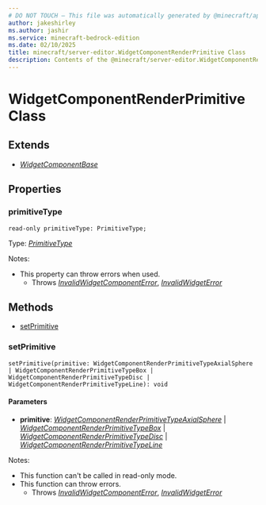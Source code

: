 ```yaml
---
# DO NOT TOUCH — This file was automatically generated by @minecraft/api-docs-generator, to report problems file an issue at https://github.com/Mojang/minecraft-scripting-libraries
author: jakeshirley
ms.author: jashir
ms.service: minecraft-bedrock-edition
ms.date: 02/10/2025
title: minecraft/server-editor.WidgetComponentRenderPrimitive Class
description: Contents of the @minecraft/server-editor.WidgetComponentRenderPrimitive class.
---
```

# WidgetComponentRenderPrimitive Class

## Extends
- [*WidgetComponentBase*](WidgetComponentBase.md)

## Properties

### **primitiveType**
`read-only primitiveType: PrimitiveType;`

Type: [*PrimitiveType*](PrimitiveType.md)

Notes:
  - This property can throw errors when used.
    - Throws [*InvalidWidgetComponentError*](InvalidWidgetComponentError.md), [*InvalidWidgetError*](InvalidWidgetError.md)

## Methods
- [setPrimitive](#setprimitive)

### **setPrimitive**
`
setPrimitive(primitive: WidgetComponentRenderPrimitiveTypeAxialSphere | WidgetComponentRenderPrimitiveTypeBox | WidgetComponentRenderPrimitiveTypeDisc | WidgetComponentRenderPrimitiveTypeLine): void
`

#### **Parameters**
- **primitive**: [*WidgetComponentRenderPrimitiveTypeAxialSphere*](WidgetComponentRenderPrimitiveTypeAxialSphere.md) | [*WidgetComponentRenderPrimitiveTypeBox*](WidgetComponentRenderPrimitiveTypeBox.md) | [*WidgetComponentRenderPrimitiveTypeDisc*](WidgetComponentRenderPrimitiveTypeDisc.md) | [*WidgetComponentRenderPrimitiveTypeLine*](WidgetComponentRenderPrimitiveTypeLine.md)
  
Notes:
- This function can't be called in read-only mode.
- This function can throw errors.
  - Throws [*InvalidWidgetComponentError*](InvalidWidgetComponentError.md), [*InvalidWidgetError*](InvalidWidgetError.md)
